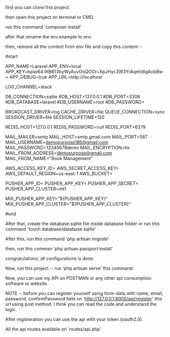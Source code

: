 first you can clone this project.

then open this project on terminal or CMD.

run this command 'composer install'

after that rename the env.example to env.

then, remove all the content from env file and copy this content -: 

#start

APP_NAME=Laravel
APP_ENV=local
APP_KEY=base64:9tB613byWyAuvOoQOOr+XpJHyc3W3YrAqeVdIgAobBw=
APP_DEBUG=true
APP_URL=http://localhost

LOG_CHANNEL=stack

DB_CONNECTION=sqlite
#DB_HOST=127.0.0.1
#DB_PORT=3306
#DB_DATABASE=laravel
#DB_USERNAME=root
#DB_PASSWORD=

BROADCAST_DRIVER=log
CACHE_DRIVER=file
QUEUE_CONNECTION=sync
SESSION_DRIVER=file
SESSION_LIFETIME=120

REDIS_HOST=127.0.0.1
REDIS_PASSWORD=null
REDIS_PORT=6379

MAIL_MAILER=smtp
MAIL_HOST=smtp.gmail.com
MAIL_PORT=587
MAIL_USERNAME=demopurpose186@gmail.com
MAIL_PASSWORD=12345678demo
MAIL_ENCRYPTION=tls
MAIL_FROM_ADDRESS=demopurpose@gmail.com
MAIL_FROM_NAME="Book Management"

AWS_ACCESS_KEY_ID=
AWS_SECRET_ACCESS_KEY=
AWS_DEFAULT_REGION=us-east-1
AWS_BUCKET=

PUSHER_APP_ID=
PUSHER_APP_KEY=
PUSHER_APP_SECRET=
PUSHER_APP_CLUSTER=mt1

MIX_PUSHER_APP_KEY="${PUSHER_APP_KEY}"
MIX_PUSHER_APP_CLUSTER="${PUSHER_APP_CLUSTER}"

#end

After that, create the database.sqlite file inside database folder or run this command 'touch database/database.sqlite'

After this, run this command 'php artisan migrate'

then, run this comman 'php artisan passport:install'

congratulations, all configurations is done.

Now, run this project -: run 'php artisan serve' this command.

Now, you can use my API on POSTMAN or any other api consumption software or website.

NOTE -: before you can register yourself using form-data with name, email, password, confirmPassword field on 'http://127.0.0.1:8000/api/register' this url using post method. I think you can read the code and understand the logic.

After registeration you can use the api with your token (oauth2.0).

All the api routes available on 'routes/api.php'


